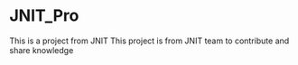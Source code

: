 # JNIT_Pro
This is a project from JNIT
This project is from JNIT team to contribute and share knowledge
